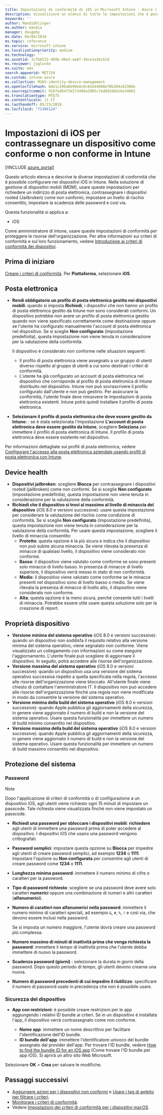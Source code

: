 ```yaml
---
title: Impostazioni di conformità di iOS in Microsoft Intune - Azure | Microsoft Docs
description: Visualizzare un elenco di tutte le impostazioni che è possibile usare durante l'impostazione della conformità per i dispositivi iOS in Microsoft Intune. Richiedere un indirizzo di posta elettronica, controllare dispositivi jailbroken o rooted, impostare la versione minima e massima del sistema consentita, impostare le restrizioni relative alla password, inclusa la lunghezza della password e il periodo di inattività del dispositivo, creare restrizioni per le app e così via.
keywords: ''
author: MandiOhlinger
ms.author: mandia
manager: dougeby
ms.date: 04/04/2019
ms.topic: reference
ms.service: microsoft-intune
ms.localizationpriority: medium
ms.technology: ''
ms.assetid: 3cfb8222-d05b-49e3-ae6f-36ce1a16c61d
ms.reviewer: joglocke
ms.suite: ems
search.appverid: MET150
ms.custom: intune-azure
ms.collection: M365-identity-device-management
ms.openlocfilehash: bde1c296abb99e8c0c81b44908e78b204c62388e
ms.sourcegitcommit: 916fed64f3d173498a2905c7ed8d2d6416e34061
ms.translationtype: MTE75
ms.contentlocale: it-IT
ms.lasthandoff: 05/23/2019
ms.locfileid: "71304124"
---
```

# <a name="ios-settings-to-mark-devices-as-compliant-or-not-compliant-using-intune"></a>Impostazioni di iOS per contrassegnare un dispositivo come conforme o non conforme in Intune

[!INCLUDE [azure_portal](./includes/azure_portal.md)]

Questo articolo elenca e descrive le diverse impostazioni di conformità che è possibile configurare nei dispositivi iOS in Intune. Nella soluzione di gestione di dispositivi mobili (MDM), usare queste impostazioni per richiedere un indirizzo di posta elettronica, contrassegnare i dispositivi rooted (Jailbroken) come non conformi, impostare un livello di rischio consentito, impostare la scadenza delle password e così via.

Questa funzionalità si applica a:

- iOS

Come amministratore di Intune, usare queste impostazioni di conformità per proteggere le risorse dell'organizzazione. Per altre informazioni sui criteri di conformità e sul loro funzionamento, vedere [Introduzione ai criteri di conformità dei dispositivi](device-compliance-get-started.md).

## <a name="before-you-begin"></a>Prima di iniziare

[Creare i criteri di conformità](create-compliance-policy.md#create-the-policy). Per **Piattaforma**, selezionare **iOS**.

## <a name="email"></a>Posta elettronica

- **Rendi obbligatorio un profilo di posta elettronica gestito nei dispositivi mobili**: quando si imposta **Richiedi**, i dispositivi che non hanno un profilo di posta elettronica gestito da Intune non sono considerati conformi. Un dispositivo potrebbe non avere un profilo di posta elettronica gestito quando non viene specificato correttamente come destinazione oppure se l'utente ha configurato manualmente l'account di posta elettronica nel dispositivo. Se si sceglie **Non configurato** (impostazione predefinita), questa impostazione non viene tenuta in considerazione per la valutazione della conformità.

  Il dispositivo è considerato non conforme nelle situazioni seguenti:

  - Il profilo di posta elettronica viene assegnato a un gruppo di utenti diverso rispetto al gruppo di utenti a cui sono destinati i criteri di conformità.
  - L'utente ha già configurato un account di posta elettronica nel dispositivo che corrisponde al profilo di posta elettronica di Intune distribuito nel dispositivo. Intune non può sovrascrivere il profilo configurato dall'utente e non può gestirlo. Per assicurare la conformità, l'utente finale deve rimuovere le impostazioni di posta elettronica esistenti. Intune potrà quindi installare il profilo di posta elettronica.

- **Selezionare il profilo di posta elettronica che deve essere gestito da Intune:** : se è stata selezionata l'impostazione **L'account di posta elettronica deve essere gestito da Intune**, scegliere **Seleziona** per immettere il profilo di posta elettronica di Intune. Il profilo di posta elettronica deve essere esistente nel dispositivo.

Per informazioni dettagliate sui profili di posta elettronica, vedere [Configurare l'accesso alla posta elettronica aziendale usando profili di posta elettronica con Intune](email-settings-configure.md).

## <a name="device-health"></a>Device health

- **Dispositivi jailbroken**: scegliere **Blocca** per contrassegnare i dispositivi rooted (jailbroken) come non conformi. Se si sceglie **Non configurato** (impostazione predefinita), questa impostazione non viene tenuta in considerazione per la valutazione della conformità.
- **Richiedi che il dispositivo si trovi al massimo al livello di minaccia del dispositivo** (iOS 8.0 e versioni successive): usare questa impostazione per considerare la valutazione del rischio come condizione di conformità. Se si sceglie **Non configurato** (impostazione predefinita), questa impostazione non viene tenuta in considerazione per la valutazione della conformità. Per usare questa impostazione, scegliere il livello di minaccia consentito:
  - **Protetto**: questa opzione è la più sicura e indica che il dispositivo non può subire alcuna minaccia. Se viene rilevata la presenza di minacce di qualsiasi livello, il dispositivo viene considerato non conforme.
  - **Basso**: il dispositivo viene valutato come conforme se sono presenti solo minacce di livello basso. In presenza di minacce di livello superiore, il dispositivo verrà messo in stato di non conformità.
  - **Medio**: il dispositivo viene valutato come conforme se le minacce presenti nel dispositivo sono di livello basso o medio. Se viene rilevata la presenza di minacce di livello alto, il dispositivo viene considerato non conforme.
  - **Alta**: questa opzione è la meno sicura, perché consente tutti i livelli di minaccia. Potrebbe essere utile usare questa soluzione solo per la creazione di report.

## <a name="device-properties"></a>Proprietà dispositivo

- **Versione minima del sistema operativo** (iOS 8.0 e versioni successive): quando un dispositivo non soddisfa il requisito relativo alla versione minima del sistema operativo, viene segnalato non conforme. Viene visualizzato un collegamento con informazioni su come eseguire l'aggiornamento. L'utente finale può scegliere di aggiornare il dispositivo. In seguito, potrà accedere alle risorse dell'organizzazione.
- **Versione massima del sistema operativo** (iOS 8.0 e versioni successive): quando un dispositivo usa una versione del sistema operativo successiva rispetto a quella specificata nella regola, l'accesso alle risorse dell'organizzazione viene bloccato. All'utente finale viene chiesto di contattare l'amministratore IT. Il dispositivo non può accedere alle risorse dell'organizzazione finché una regola non viene modificata in modo da consentire la versione del sistema operativo.
- **Versione minima della build del sistema operativo** (iOS 8.0 e versioni successive): quando Apple pubblica gli aggiornamenti della sicurezza, in genere viene aggiornato il numero di build e non la versione del sistema operativo. Usare questa funzionalità per immettere un numero di build minimo consentito nel dispositivo.
- **Versione massima della build del sistema operativo** (iOS 8.0 e versioni successive): quando Apple pubblica gli aggiornamenti della sicurezza, in genere viene aggiornato il numero di build e non la versione del sistema operativo. Usare questa funzionalità per immettere un numero di build massimo consentito nel dispositivo.

## <a name="system-security"></a>Protezione del sistema

### <a name="password"></a>Password

> [!NOTE]
> Dopo l'applicazione di criteri di conformità o di configurazione a un dispositivo iOS, agli utenti viene richiesto ogni 15 minuti di impostare un passcode. Tale richiesta viene visualizzata finché non viene impostato un passcode.

- **Richiedi una password per sbloccare i dispositivi mobili**: **richiedere** agli utenti di immettere una password prima di poter accedere al dispositivo. I dispositivi iOS che usano una password vengono crittografati.
- **Password semplici**: impostare questa opzione su **Blocca** per impedire agli utenti di creare password semplici, ad esempio **1234** o **1111**. Impostare l'opzione su **Non configurata** per consentire agli utenti di creare password come **1234** o **1111**.
- **Lunghezza minima password**: immettere il numero minimo di cifre o caratteri per la password.
- **Tipo di password richiesto**: scegliere se una password deve avere solo caratteri **numerici** oppure una combinazione di numeri e altri caratteri (**alfanumerici**).
- **Numero di caratteri non alfanumerici nella password**: immettere il numero minimo di caratteri speciali, ad esempio `&`, `#`, `%`, `!` e così via, che devono essere inclusi nella password.

    Se si imposta un numero maggiore, l'utente dovrà creare una password più complessa.

- **Numero massimo di minuti di inattività prima che venga richiesta la password**: immettere il tempo di inattività prima che l'utente debba immettere di nuovo la password.
- **Scadenza password (giorni)** : selezionare la durata in giorni della password. Dopo questo periodo di tempo, gli utenti devono crearne una nuova.
- **Numero di password precedenti di cui impedire il riutilizzo**: specificare il numero di password usate in precedenza che non è possibile usare.

### <a name="device-security"></a>Sicurezza del dispositivo

- **App con restrizioni**: è possibile creare restrizioni per le app aggiungendo i relativi ID bundle ai criteri. Se in un dispositivo è installata l'app, il dispositivo verrà contrassegnato come non conforme.

  - **Nome app**: immettere un nome descrittivo per facilitare l'identificazione dell'ID bundle.
  - **ID bundle dell'app**: immettere l'identificatore univoco del bundle assegnato dal provider dell'app. Per trovare l'ID bundle, vedere [How to find the bundle ID for an iOS app](https://support.microsoft.com/help/4294074/how-to-find-the-bundle-id-for-an-ios-app) (Come trovare l'ID bundle per app iOS). Si aprirà un altro sito Web Microsoft.  

Selezionare **OK** > **Crea** per salvare le modifiche.

## <a name="next-steps"></a>Passaggi successivi

- [Aggiungere azioni per i dispositivi non conformi](actions-for-noncompliance.md) e [Usare i tag di ambito per filtrare i criteri](scope-tags.md).
- [Monitorare i criteri di conformità](compliance-policy-monitor.md).
- Vedere [Impostazioni dei criteri di conformità per i dispositivi macOS](compliance-policy-create-mac-os.md).
